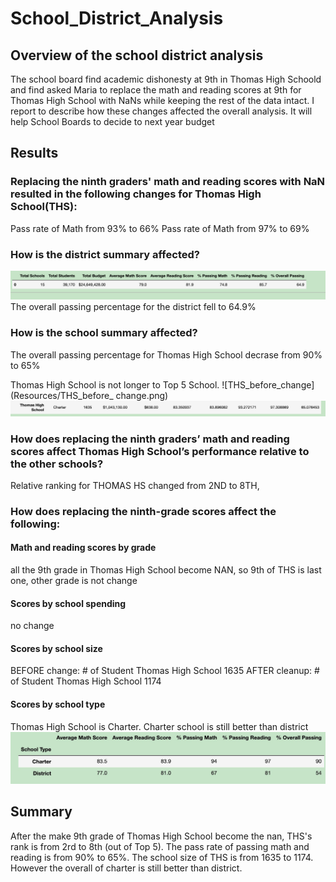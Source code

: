 # School_District_Analysis
## Overview of the school district analysis
The school board  find academic dishonesty at 9th in Thomas High Schoold and find asked Maria to replace the math and reading scores at 9th for Thomas High School with NaNs while keeping the rest of the data intact. I report to describe how these changes affected the overall analysis. It will help School Boards to decide to next year budget
## Results 

### Replacing the ninth graders' math and reading scores with NaN resulted in the following changes for Thomas High School(THS):
Pass rate of Math from 93% to 66%
Pass rate of Math from 97% to 69%

### How is the district summary affected?
![district_summary](Resources/district_summary.png)
The overall passing percentage for the district fell to 64.9%
### How is the school summary affected?
The overall passing percentage for Thomas High School decrase from 90% to 65%

Thomas High School is not longer to Top 5 School.
![THS_before_change](Resources/THS_before_ change.png)
![THS_after_change](Resources/THS_after_change.png)
### How does replacing the ninth graders’ math and reading scores affect Thomas High School’s performance relative to the other schools?
Relative ranking for THOMAS HS changed from 2ND to 8TH,
### How does replacing the ninth-grade scores affect the following:
#### Math and reading scores by grade
all the 9th grade in Thomas High School become NAN, so 9th of THS is last one, other grade is not change

#### Scores by school spending
no change
#### Scores by school size
BEFORE change: # of Student Thomas High School       1635
AFTER cleanup: # of Student Thomas High School       1174
#### Scores by school type
Thomas High School is Charter. Charter school is still better than district 
![Type-dis](Resources/Type-dis.png)
## Summary
After the make 9th grade of Thomas High School become the nan, THS's rank is from 2rd to 8th (out of Top 5). The pass rate of passing math and reading is from 90% to 65%.  The school size of THS is from 1635 to 1174. However the overall of charter is still better than district.
